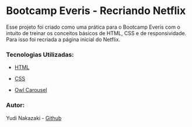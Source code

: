 # Bootcamp Everis - Recriando Netflix

Esse projeto foi criado como uma prática para o Bootcamp Everis com o intuito de treinar os conceitos básicos de HTML, CSS e de responsividade. Para isso foi recriada a página inicial do Netflix.

### Tecnologias Utilizadas:

- [HTML](https://www.w3schools.com/html/)

- [CSS](https://developer.mozilla.org/pt-BR/docs/Web/CSS)
- [Owl Carousel](https://owlcarousel2.github.io/OwlCarousel2/)

### Autor:

Yudi Nakazaki - [Github](www.github.com/yudinakazaki)